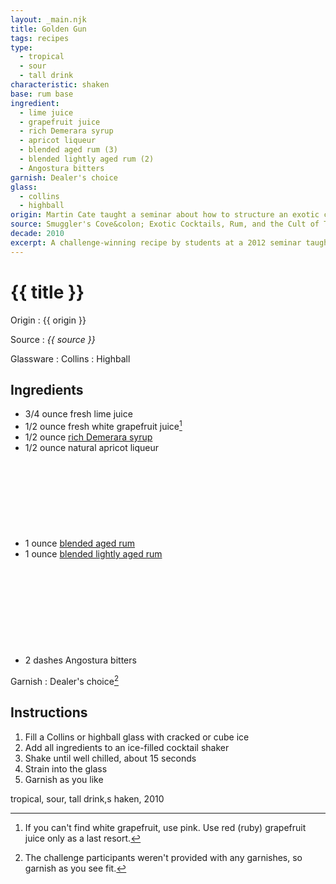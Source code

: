 ```yaml
---
layout: _main.njk
title: Golden Gun
tags: recipes
type:
  - tropical
  - sour
  - tall drink
characteristic: shaken
base: rum base
ingredient:
  - lime juice
  - grapefruit juice
  - rich Demerara syrup
  - apricot liqueur
  - blended aged rum (3)
  - blended lightly aged rum (2)
  - Angostura bitters
garnish: Dealer's choice
glass:
  - collins
  - highball
origin: Martin Cate taught a seminar about how to structure an exotic cocktail at Tiki Oasis in 2012. Students were challenged to create an original recipe from a set of provided ingredients. This is Table Eleven's winning recipe.
source: Smuggler's Cove&colon; Exotic Cocktails, Rum, and the Cult of Tiki
decade: 2010
excerpt: A challenge-winning recipe by students at a 2012 seminar taught by Martin Cate.
---
```


<!-- markdownlint-disable MD025 -->
# {{ title }}
<!-- markdownlint-enable MD025 -->

Origin
  : {{ origin }}

Source
  : <cite><span data-pagefind-filter="Source">{{ source }}</span></cite>

Glassware
  : <span data-pagefind-filter="Glassware">Collins</span>
  : <span data-pagefind-filter="Glassware">Highball</span>

## Ingredients

* 3/4 ounce fresh lime juice
* 1/2 ounce fresh white grapefruit juice[^1]
* 1/2 ounce [rich Demerara syrup](/mixes/2-1-simple-syrup)
* 1/2 ounce natural apricot liqueur
* 1 ounce [blended aged rum](/rums/05-rum-blended-aged/)<icon-l space="1em" class="bigger" label="(3)"><span class="with-icon"><svg class="icon"><use href="/assets/images/icons/circle-3.svg#circle-3"></use></svg></span></icon-l>
* 1 ounce [blended lightly aged rum](/rums/04-rum-blended-lightly-aged/)<icon-l space="1em" class="bigger" label="(2)"><span class="with-icon"><svg class="icon"><use href="/assets/images/icons/circle-2.svg#circle-2"></use></svg></span></icon-l>
* 2 dashes Angostura bitters

[^1]: If you can't find white grapefruit, use pink. Use red (ruby) grapefruit juice only as a last resort.

Garnish
  : <span data-pagefind-filter="Garnish">Dealer's choice</span>[^2]

  [^2]: The challenge participants weren't provided with any garnishes, so garnish as you see fit.

## Instructions

1. Fill a Collins or highball glass with cracked or cube ice
2. Add all ingredients to an ice-filled cocktail shaker
3. Shake until well chilled, about 15 seconds
4. Strain into the glass
5. Garnish as you like

<div
  class="sr-only"
  data-cat[0]="Drink"
  data-type[0]="Tropical"
  data-type[1]="Sour"
  data-type[2]="Tall drink"
  data-char[0]="Shaken"
  data-base[0]="Rum/Cane spirits"
  data-ingredient[0]="Lime juice"
  data-ingredient[1]="Grapefruit juice"
  data-ingredient[2]="Rich Demerara syrup"
  data-ingredient[3]="Apricot liqueur"
  data-ingredient[4]="Blended aged rum [3]"
  data-ingredient[5]="Blended lightly aged rum [2]"
  data-ingredient[6]="Angostura bitters"
  data-juice[0]="Lime juice"
  data-juice[1]="Grapefruit juice"
  data-syrup[0]="Rich Demerara syrup"
  data-liquor[0]="Apricot liqueur"
  data-liquor[1]="Blended aged rum [3]"
  data-liquor[2]="Blended lightly aged rum [2]"
  data-bitters[0]="Angostura bitters"
  data-origin[0]="Table Eleven, Tiki Oasis seminar"
  data-decade[0]="2010"
  data-pagefind-filter="
    Category[data-cat[0]],
    Type[data-type[0]],
    Type[data-type[1]],
    Type[data-type[2]],
    Characteristic[data-char[0]],
    Base[data-base[0]],
    Ingredient[data-ingredient[0]],
    Ingredient[data-ingredient[1]],
    Ingredient[data-ingredient[2]],
    Ingredient[data-ingredient[3]],
    Ingredient[data-ingredient[4]],
    Ingredient[data-ingredient[5]],
    Ingredient[data-ingredient[6]],
    Juice[data-juice[0]],
    Juice[data-juice[1]],
    Syrup[data-syrup[0]],
    Liquor[data-liquor[0]],
    Liquor[data-liquor[1]],
    Liquor[data-liquor[2]],
    Bitters[data-bitters[0]],
    Origin[data-origin[0]],
    Decade[data-decade[0]]
  "
>
</div>

<div class="keywords" aria-hidden>tropical, sour, tall drink,s haken, 2010</div>
